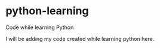 # python-learning
Code while learning Python

I will be adding my code created while learning python here.